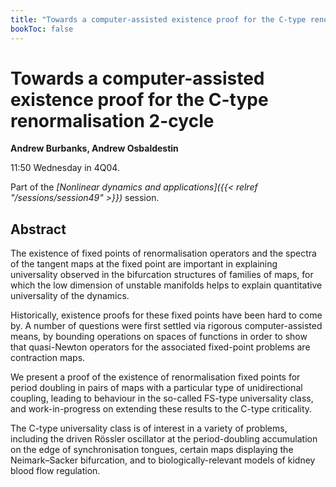```yaml
---
title: "Towards a computer-assisted existence proof for the C-type renormalisation 2-cycle"
bookToc: false
---
```


# Towards a computer-assisted existence proof for the C-type renormalisation 2-cycle

**Andrew Burbanks, Andrew Osbaldestin**

11:50 Wednesday in 4Q04.

Part of the *[Nonlinear dynamics and applications]({{< relref "/sessions/session49" >}})* session.

## Abstract

The existence of fixed points of renormalisation operators and the spectra of the tangent maps at the fixed point are important in explaining universality observed in the bifurcation structures of families of maps, for which the low dimension of unstable manifolds helps to explain quantitative universality of the dynamics.

Historically, existence proofs for these fixed points have been hard to come by. A number of questions were first settled via rigorous computer-assisted means, by bounding operations on spaces of functions in order to show that quasi-Newton operators for the associated fixed-point problems are contraction maps.

We present a proof of the existence of renormalisation fixed points for period doubling in pairs of maps with a particular type of unidirectional coupling, leading to behaviour in the so-called FS-type universality class, and work-in-progress on extending these results to the C-type criticality.

The C-type universality class is of interest in a variety of problems, including the driven Rössler oscillator at the period-doubling accumulation on the edge of synchronisation tongues, certain maps displaying the Neimark–Sacker bifurcation, and to biologically-relevant models of kidney blood flow regulation.


